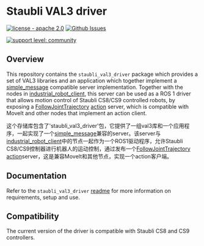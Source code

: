 # Staubli VAL3 driver

[![license - apache 2.0](https://img.shields.io/:license-Apache%202.0-yellowgreen.svg)](https://opensource.org/licenses/Apache-2.0)
[![Github Issues](https://img.shields.io/github/issues/ros-industrial/staubli_val3_driver.svg)](http://github.com/ros-industrial/staubli_val3_driver/issues)

[![support level: community](https://img.shields.io/badge/support%20level-community-lightgray.png)](http://rosindustrial.org/news/2016/10/7/better-supporting-a-growing-ros-industrial-software-platform)


## Overview

This repository contains the `staubli_val3_driver` package which provides a set of VAL3 libraries and an application which together implement a [simple_message][] compatible server implementation.
Together with the nodes in [industrial_robot_client][], this server can be used as a ROS 1 driver that allows motion control of Staubli CS8/CS9 controlled robots, by exposing a [FollowJointTrajectory][] [action][] server, which is compatible with MoveIt and other nodes that implement an action client.

这个存储库包含了'staubli_val3_driver'包，它提供了一组val3库和一个应用程序，一起实现了一个[simple_message][]兼容的server。该server与[industrial_robot_client][]中的节点一起作为一个ROS1驱动程序，允许Staubli CS8/CS9控制器进行机器人的运动控制，通过发布一个[FollowJointTrajectory][] [action][]server，这是兼容MoveIt和其他节点，实现一个action客户端。

## Documentation

Refer to the `staubli_val3_driver` [readme](./staubli_val3_driver/README.md) for more information on requirements, setup and use.


## Compatibility

The current version of the driver is compatible with Staubli CS8 and CS9 controllers.



[simple_message]: http://wiki.ros.org/simple_message
[industrial_robot_client]: http://wiki.ros.org/industrial_robot_client
[FollowJointTrajectory]: http://docs.ros.org/api/control_msgs/html/action/FollowJointTrajectory.html
[action]: http://wiki.ros.org/actionlib
